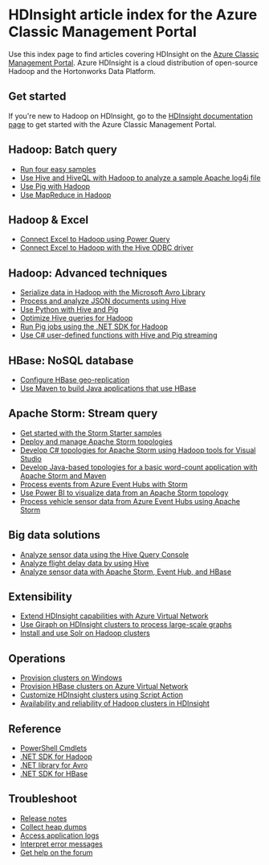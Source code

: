 <properties
   pageTitle="HDInsight article index for Azure Classic Management Portal | Azure"
   description="An index page with links to articles about HDInsight on the Azure Classic Management Portal. Azure recommends the Azure Portal for new Hadoop clusters on HDInsight."
   services="hdinsight"
   documentationCenter="na"
   authors="cjgronlund"
   manager="pablissima"
   editor=""/>

<tags
   ms.service="hdinsight"
   ms.devlang="na"
   ms.topic="index-page"
   ms.tgt_pltfrm="na"
   ms.workload="big-data"
   ms.date="08/17/2015"
   wacn.date=""
   ms.author="cjgronlund"/>

# HDInsight article index for the Azure Classic Management Portal

Use this index page to find articles covering HDInsight on the [Azure Classic Management Portal](https://manage.windowsazure.cn/). Azure HDInsight is a cloud distribution of open-source Hadoop and the Hortonworks Data Platform.

## Get started

If you're new to Hadoop on HDInsight, go to the [HDInsight documentation page](/documentation/services/hdinsight/) to get started with the Azure Classic Management Portal.

## Hadoop: Batch query

* [Run four easy samples](/documentation/articles/hdinsight-run-samples/)
* [Use Hive and HiveQL with Hadoop to analyze a sample Apache log4j file](/documentation/articles/hdinsight-use-hive/)
* [Use Pig with Hadoop](/documentation/articles/hdinsight-use-pig/)
* [Use MapReduce in Hadoop](/documentation/articles/hdinsight-use-mapreduce/)

## Hadoop & Excel

* [Connect Excel to Hadoop using Power Query](/documentation/articles/hdinsight-connect-excel-power-query/)
* [Connect Excel to Hadoop with the Hive ODBC driver](/documentation/articles/hdinsight-connect-excel-hive-odbc-driver/)


## Hadoop: Advanced techniques

* [Serialize data in Hadoop with the Microsoft Avro Library](/documentation/articles/hdinsight-dotnet-avro-serialization/)
* [Process and analyze JSON documents using Hive](/documentation/articles/hdinsight-using-json-in-hive/)
* [Use Python with Hive and Pig](/documentation/articles/hdinsight-python/)
* [Optimize Hive queries for Hadoop](/documentation/articles/hdinsight-hadoop-optimize-hive-query-v1/)
* [Run Pig jobs using the .NET SDK for Hadoop](hdinsight-hadoop-use-pig-dotnet-sdk-v1.md )
* [Use C# user-defined functions with Hive and Pig streaming](/documentation/articles/hdinsight-hadoop-hive-pig-udf-dotnet-csharp/)

## HBase: NoSQL database

* [Configure HBase geo-replication](/documentation/articles/hdinsight-hbase-geo-replication/)
* [Use Maven to build Java applications that use HBase](/documentation/articles/hdinsight-hbase-build-java-maven/)
## Apache Storm: Stream query

* [Get started with the Storm Starter samples](/documentation/articles/hdinsight-apache-storm-tutorial-get-started/)
* [Deploy and manage Apache Storm topologies](/documentation/articles/hdinsight-storm-deploy-monitor-topology/)
* [Develop C# topologies for Apache Storm using Hadoop tools for Visual Studio](/documentation/articles/hdinsight-storm-develop-csharp-visual-studio-topology/)
* [Develop Java-based topologies for a basic word-count application with Apache Storm and Maven](/documentation/articles/hdinsight-storm-develop-java-topology/)
* [Process events from Azure Event Hubs with Storm](/documentation/articles/hdinsight-storm-develop-csharp-event-hub-topology/)
* [Use Power BI to visualize data from an Apache Storm topology](/documentation/articles/hdinsight-storm-power-bi-topology/)
* [Process vehicle sensor data from Azure Event Hubs using Apache Storm](/documentation/articles/hdinsight-storm-iot-eventhub-documentdb/)

## Big data solutions

* [Analyze sensor data using the Hive Query Console](/documentation/articles/hdinsight-hive-analyze-sensor-data/)
* [Analyze flight delay data by using Hive](/documentation/articles/hdinsight-analyze-flight-delay-data/)
* [Analyze sensor data with Apache Storm, Event Hub, and HBase](/documentation/articles/hdinsight-storm-sensor-data-analysis/)

## Extensibility

* [Extend HDInsight capabilities with Azure Virtual Network](/documentation/articles/hdinsight-extend-hadoop-virtual-network/)
* [Use Giraph on HDInsight clusters to process large-scale graphs](/documentation/articles/hdinsight-hadoop-giraph-install-v1/)
* [Install and use Solr on Hadoop clusters](/documentation/articles/hdinsight-hadoop-solr-install-v1/)

## Operations

* [Provision clusters on Windows](/documentation/articles/hdinsight-provision-clusters-v1/)
* [Provision HBase clusters on Azure Virtual Network](/documentation/articles/hdinsight-hbase-provision-vnet-v1/)
* [Customize HDInsight clusters using Script Action](/documentation/articles/hdinsight-hadoop-customize-cluster-v1/)
* [Availability and reliability of Hadoop clusters in HDInsight](/documentation/articles/hdinsight-high-availability/)

## Reference

* [PowerShell Cmdlets](https://msdn.microsoft.com/zh-cn/library/azure/dn858087.aspx)  
* [.NET SDK for Hadoop](http://msdn.microsoft.com/zh-cn/library/azure/dn469975.aspx)  
* [.NET library for Avro](https://hadoopsdk.codeplex.com/wikipage?title=Avro%20Library)  
* [.NET SDK for HBase](https://www.nuget.org/packages/Microsoft.HBase.Client/)  

## Troubleshoot

* [Release notes](/documentation/articles/hdinsight-release-notes/)
* [Collect heap dumps](/documentation/articles/hdinsight-hadoop-collect-debug-heap-dumps/)
* [Access application logs](/documentation/articles/hdinsight-hadoop-access-yarn-app-logs/)
* [Interpret error messages](/documentation/articles/hdinsight-debug-jobs/)
* [Get help on the forum](https://social.msdn.microsoft.com/forums/azure/home?forum=hdinsight)
